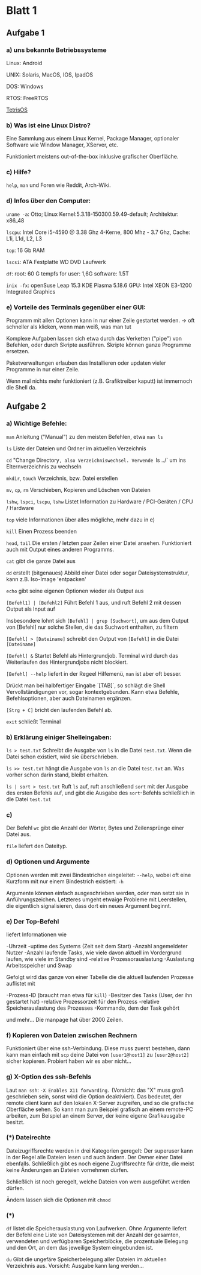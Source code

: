 # Blatt 1

## Aufgabe 1

### a) uns bekannte Betriebssysteme

Linux: Android

UNIX: Solaris, MacOS, IOS, IpadOS

DOS: Windows

RTOS: FreeRTOS

[TetrisOS](https://github.com/vladcc/Tetris-OS)

### b) Was ist eine Linux Distro?

Eine Sammlung aus einem Linux Kernel, Package Manager, optionaler Software wie Window Manager, XServer, etc.

Funktioniert meistens out-of-the-box inklusive grafischer Oberfläche.

### c) Hilfe?

`help`, `man` und Foren wie Reddit, Arch-Wiki.

### d) Infos über den Computer:

`uname -a`: Otto;
Linux Kernel:5.3.18-150300.59.49-default;
Architektur: x86_48

`lscpu`:
Intel Core i5-4590 @ 3.38 Ghz
4-Kerne, 800 Mhz - 3.7 Ghz, Cache: L1i, L1d, L2, L3

`top`: 16 Gb RAM

`lscsi`:
ATA Festplatte WD
DVD Laufwerk

`df`:
root: 60 G
tempfs for user: 1,6G
software: 1.5T

`inix -fx`: 
openSuse Leap 15.3
KDE Plasma 5.18.6
GPU: Intel XEON E3-1200 Integrated Graphics

### e) Vorteile des Terminals gegenüber einer GUI:

Programm mit allen Optionen kann in nur einer Zeile gestartet werden. -> oft schneller als klicken, wenn man weiß, was man tut

Komplexe Aufgaben lassen sich etwa durch das Verketten ("pipe") von Befehlen, oder durch Skripte ausführen. Skripte können ganze Programme ersetzen.

Paketverwaltungen erlauben das Installieren oder updaten vieler Programme in nur einer Zeile.

Wenn mal nichts mehr funktioniert (z.B. Grafiktreiber kaputt) ist immernoch die Shell da.


## Aufgabe 2

### a) Wichtige Befehle:

`man` Anleitung ("Manual") zu den meisten Befehlen, etwa `man ls`

`ls` Liste der Dateien und Ordner im aktuellen Verzeichnis

`cd` "Change Directory`, also Verzeichniswechsel. Verwende `ls ../` um ins Elternverzeichnis zu wechseln

`mkdir`, `touch` Verzeichnis, bzw. Datei erstellen

`mv`, `cp`, `rm` Verschieben, Kopieren und Löschen von Dateien

`lshw`, `lspci`, `lscpu`, `lshw` Listet Information zu Hardware / PCI-Geräten / CPU / Hardware

`top` viele Informationen über alles mögliche, mehr dazu in e)

`kill` Einen Prozess beenden

`head`, `tail` Die ersten / letzten paar Zeilen einer Datei ansehen. Funktioniert auch mit Output eines anderen Programms.

`cat` gibt die ganze Datei aus

`dd` erstellt (bitgenaues) Abbild einer Datei oder sogar Dateisystemstruktur, kann z.B. Iso-Image 'entpacken'

`echo` gibt seine eigenen Optionen wieder als Output aus



`[Befehl1] | [Befehl2]`   Führt Befehl 1 aus, und ruft Befehl 2 mit dessen Output als Input auf

Insbesondere lohnt sich `[Befehl] | grep [Suchwort]`, um aus dem Output von [Befehl] nur solche Stellen, die das Suchwort enthalten, zu filtern

`[Befehl] > [Dateiname]` schreibt den Output von `[Befehl]` in die Datei `[Dateiname]`

`[Befehl] &` Startet Befehl als Hintergrundjob. Terminal wird durch das Weiterlaufen des Hintergrundjobs nicht blockiert.

`[Befehl] --help` liefert in der Regeel Hilfemenü, `man` ist aber oft besser.

Drückt man bei halbfertiger Eingabe ´[TAB]`, so schlägt die Shell Vervollständigungen vor, sogar kontextgebunden. Kann etwa Befehle, Befehlsoptionen, aber auch Dateinamen ergänzen.

`[Strg + C]` bricht den laufenden Befehl ab.

`exit` schließt Terminal


### b) Erklärung einiger Shelleingaben:

`ls > test.txt` Schreibt die Ausgabe von `ls` in die Datei `test.txt`. Wenn die Datei schon existiert, wird sie überschrieben.

`ls >> test.txt` hängt die Ausgabe von `ls` an die Datei `test.txt` an. Was vorher schon darin stand, bleibt erhalten.

`ls | sort > test.txt` Ruft `ls` auf, ruft anschließend `sort` mit der Ausgabe des ersten Befehls auf, und gibt die Ausgabe des `sort`-Befehls schließlich in die Datei `test.txt`


### c)

Der Befehl `wc` gibt die Anzahl der Wörter, Bytes und Zeilensprünge einer Datei aus.

`file` liefert den Dateityp.


### d) Optionen und Argumente

Optionen werden mit zwei Bindestrichen eingeleitet: `--help`, wobei oft eine Kurzform mit nur einem Bindestrich existiert: `-h`

Argumente können einfach ausgeschrieben werden, oder man setzt sie in Anführungszeichen. Letzteres umgeht etwaige Probleme mit Leerstellen, die eigentlich signalisieren, dass dort ein neues Argument beginnt.


### e) Der Top-Befehl

liefert Informationen wie

-Uhrzeit
-uptime des Systems (Zeit seit dem Start)
-Anzahl angemeldeter Nutzer
-Anzahl laufende Tasks, wie viele davon aktuell im Vordergrund laufen, wie viele im Standby sind
-relative Prozessorauslastung
-Auslastung Arbeitsspeicher und Swap


Gefolgt wird das ganze von einer Tabelle die die aktuell laufenden Prozesse auflistet mit

-Prozess-ID (braucht man etwa für `kill`)
-Besitzer des Tasks (User, der ihn gestartet hat)
-relative Prozessorzeit für den Prozess
-relative Speicherauslastung des Prozesses
-Kommando, dem der Task gehört

und mehr... Die manpage hat über 2000 Zeilen.


### f) Kopieren von Dateien zwischen Rechnern

Funktioniert über eine ssh-Verbindung. Diese muss zuerst bestehen, dann kann man einfach mit `scp` deine Datei von `[user1@host1]` zu `[user2@host2]` sicher kopieren. Probiert haben wir es aber nicht...


### g) X-Option des ssh-Befehls

Laut `man ssh`: `-X Enables X11 forwarding.` (Vorsicht: das "X" muss groß geschrieben sein, sonst wird die Option deaktiviert). Das bedeutet, der remote client kann auf den lokalen X-Server zugreifen, und so die grafische Oberfläche sehen. So kann man zum Beispiel grafisch an einem remote-PC arbeiten, zum Beispiel an einem Server, der keine eigene Grafikausgabe besitzt.


### (*) Dateirechte

Dateizugriffsrechte werden in drei Kategorien geregelt: Der superuser kann in der Regel alle Dateien lesen und auch ändern. Der Owner einer Datei ebenfalls. Schließĺich gibt es noch eigene Zugriffsrechte für dritte, die meist keine Änderungen an Dateien vornehmen dürfen.

Schließlich ist noch geregelt, welche Dateien von wem ausgeführt werden dürfen.

Ändern lassen sich die Optionen mit `chmod`


### (*)

`df` listet die Speicherauslastung von Laufwerken. Ohne Argumente liefert der Befehl eine Liste von Dateisystemen mit der Anzahl der gesamten, verwendeten und verfügbaren Speicherblöcke, die prozentuale Belegung und den Ort, an dem das jeweilige System eingebunden ist.

`du` Gibt die ungefäre Speicherbelegung aller Dateien im aktuellen Verzeichnis aus. Vorsicht: Ausgabe kann lang werden...
